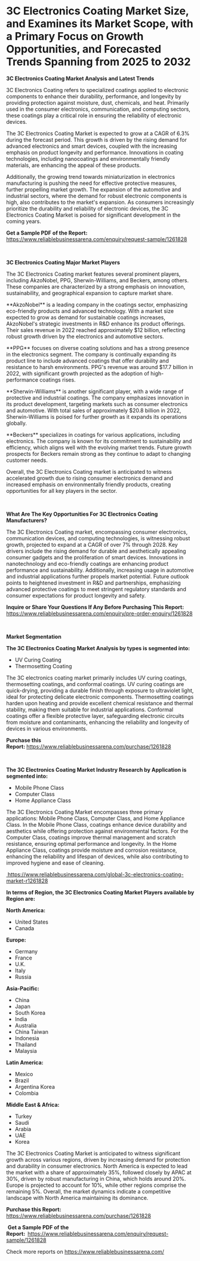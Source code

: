 <p><h1>3C Electronics Coating Market Size, and Examines its Market Scope, with a Primary Focus on Growth Opportunities, and Forecasted Trends Spanning from 2025 to 2032</h1></p><p><strong>3C Electronics Coating Market Analysis and Latest Trends</strong></p>
<p><p>3C Electronics Coating refers to specialized coatings applied to electronic components to enhance their durability, performance, and longevity by providing protection against moisture, dust, chemicals, and heat. Primarily used in the consumer electronics, communication, and computing sectors, these coatings play a critical role in ensuring the reliability of electronic devices.</p><p>The 3C Electronics Coating Market is expected to grow at a CAGR of 6.3% during the forecast period. This growth is driven by the rising demand for advanced electronics and smart devices, coupled with the increasing emphasis on product longevity and performance. Innovations in coating technologies, including nanocoatings and environmentally friendly materials, are enhancing the appeal of these products.</p><p>Additionally, the growing trend towards miniaturization in electronics manufacturing is pushing the need for effective protective measures, further propelling market growth. The expansion of the automotive and industrial sectors, where the demand for robust electronic components is high, also contributes to the market's expansion. As consumers increasingly prioritize the durability and reliability of electronic devices, the 3C Electronics Coating Market is poised for significant development in the coming years.</p></p>
<p><strong>Get a Sample PDF of the Report:&nbsp;</strong> <a href="https://www.reliablebusinessarena.com/enquiry/request-sample/1261828?utm_campaign=2238&utm_medium=2&utm_source=Github&utm_content=ia&utm_term=02022025&utm_id=3c-electronics-coating">https://www.reliablebusinessarena.com/enquiry/request-sample/1261828</a></p>
<p>&nbsp;</p>
<p><strong>3C Electronics Coating Major Market Players</strong></p>
<p><p>The 3C Electronics Coating market features several prominent players, including AkzoNobel, PPG, Sherwin-Williams, and Beckers, among others. These companies are characterized by a strong emphasis on innovation, sustainability, and geographical expansion to capture market share.</p><p>**AkzoNobel** is a leading company in the coatings sector, emphasizing eco-friendly products and advanced technology. With a market size expected to grow as demand for sustainable coatings increases, AkzoNobel's strategic investments in R&D enhance its product offerings. Their sales revenue in 2022 reached approximately $12 billion, reflecting robust growth driven by the electronics and automotive sectors.</p><p>**PPG** focuses on diverse coating solutions and has a strong presence in the electronics segment. The company is continually expanding its product line to include advanced coatings that offer durability and resistance to harsh environments. PPG's revenue was around $17.7 billion in 2022, with significant growth projected as the adoption of high-performance coatings rises.</p><p>**Sherwin-Williams** is another significant player, with a wide range of protective and industrial coatings. The company emphasizes innovation in its product development, targeting markets such as consumer electronics and automotive. With total sales of approximately $20.8 billion in 2022, Sherwin-Williams is poised for further growth as it expands its operations globally.</p><p>**Beckers** specializes in coatings for various applications, including electronics. The company is known for its commitment to sustainability and efficiency, which aligns well with the evolving market trends. Future growth prospects for Beckers remain strong as they continue to adapt to changing customer needs.</p><p>Overall, the 3C Electronics Coating market is anticipated to witness accelerated growth due to rising consumer electronics demand and increased emphasis on environmentally friendly products, creating opportunities for all key players in the sector.</p></p>
<p>&nbsp;</p>
<p><strong>What Are The Key Opportunities For 3C Electronics Coating Manufacturers?</strong></p>
<p><p>The 3C Electronics Coating market, encompassing consumer electronics, communication devices, and computing technologies, is witnessing robust growth, projected to expand at a CAGR of over 7% through 2028. Key drivers include the rising demand for durable and aesthetically appealing consumer gadgets and the proliferation of smart devices. Innovations in nanotechnology and eco-friendly coatings are enhancing product performance and sustainability. Additionally, increasing usage in automotive and industrial applications further propels market potential. Future outlook points to heightened investment in R&D and partnerships, emphasizing advanced protective coatings to meet stringent regulatory standards and consumer expectations for product longevity and safety.</p></p>
<p><strong>Inquire or Share Your Questions If Any Before Purchasing This Report:</strong> <a href="https://www.reliablebusinessarena.com/enquiry/pre-order-enquiry/1261828?utm_campaign=2238&utm_medium=2&utm_source=Github&utm_content=ia&utm_term=02022025&utm_id=3c-electronics-coating">https://www.reliablebusinessarena.com/enquiry/pre-order-enquiry/1261828</a></p>
<p>&nbsp;</p>
<p><strong>Market Segmentation</strong></p>
<p><strong>The 3C Electronics Coating Market Analysis by types is segmented into:</strong></p>
<p><ul><li>UV Curing Coating</li><li>Thermosetting Coating</li></ul></p>
<p><p>The 3C electronics coating market primarily includes UV curing coatings, thermosetting coatings, and conformal coatings. UV curing coatings are quick-drying, providing a durable finish through exposure to ultraviolet light, ideal for protecting delicate electronic components. Thermosetting coatings harden upon heating and provide excellent chemical resistance and thermal stability, making them suitable for industrial applications. Conformal coatings offer a flexible protective layer, safeguarding electronic circuits from moisture and contaminants, enhancing the reliability and longevity of devices in various environments.</p></p>
<p><strong>Purchase this Report:&nbsp;</strong><a href="https://www.reliablebusinessarena.com/purchase/1261828?utm_campaign=2238&utm_medium=2&utm_source=Github&utm_content=ia&utm_term=02022025&utm_id=3c-electronics-coating">https://www.reliablebusinessarena.com/purchase/1261828</a></p>
<p>&nbsp;</p>
<p><strong>The 3C Electronics Coating Market Industry Research by Application is segmented into:</strong></p>
<p><ul><li>Mobile Phone Class</li><li>Computer Class</li><li>Home Appliance Class</li></ul></p>
<p><p>The 3C Electronics Coating Market encompasses three primary applications: Mobile Phone Class, Computer Class, and Home Appliance Class. In the Mobile Phone Class, coatings enhance device durability and aesthetics while offering protection against environmental factors. For the Computer Class, coatings improve thermal management and scratch resistance, ensuring optimal performance and longevity. In the Home Appliance Class, coatings provide moisture and corrosion resistance, enhancing the reliability and lifespan of devices, while also contributing to improved hygiene and ease of cleaning.</p></p>
<p><a href="https://www.reliablebusinessarena.com/global-3c-electronics-coating-market-r1261828?utm_campaign=2238&utm_medium=2&utm_source=Github&utm_content=ia&utm_term=02022025&utm_id=3c-electronics-coating">&nbsp;https://www.reliablebusinessarena.com/global-3c-electronics-coating-market-r1261828</a></p>
<p><strong>In terms of Region, the 3C Electronics Coating Market Players available by Region are:</strong></p>
<p>
    <p> <strong> North America: </strong>
        <ul>
            <li>United States</li>
            <li>Canada</li>
        </ul>
        </p> 
    <p> <strong> Europe: </strong>
        <ul>
            <li>Germany</li>
            <li>France</li>
            <li>U.K.</li>
            <li>Italy</li>
            <li>Russia</li>
        </ul>
        </p> 
    <p> <strong> Asia-Pacific: </strong>
        <ul>
            <li>China</li>
            <li>Japan</li>
            <li>South Korea</li>
            <li>India</li>
            <li>Australia</li>
            <li>China Taiwan</li>
            <li>Indonesia</li>
            <li>Thailand</li>
            <li>Malaysia</li>
        </ul>
        </p> 
    <p> <strong> Latin America: </strong>
        <ul>
            <li>Mexico</li>
            <li>Brazil</li>
            <li>Argentina Korea</li>
            <li>Colombia</li>
        </ul>
        </p> 
    <p> <strong> Middle East & Africa: </strong>
        <ul>
            <li>Turkey</li>
            <li>Saudi</li>
            <li>Arabia</li>
            <li>UAE</li>
            <li>Korea</li>
        </ul>
    </p>
    </p>
<p><p>The 3C Electronics Coating Market is anticipated to witness significant growth across various regions, driven by increasing demand for protection and durability in consumer electronics. North America is expected to lead the market with a share of approximately 35%, followed closely by APAC at 30%, driven by robust manufacturing in China, which holds around 20%. Europe is projected to account for 10%, while other regions comprise the remaining 5%. Overall, the market dynamics indicate a competitive landscape with North America maintaining its dominance.</p></p>
<p><strong>Purchase this Report: </strong><a href="https://www.reliablebusinessarena.com/purchase/1261828?utm_campaign=2238&utm_medium=2&utm_source=Github&utm_content=ia&utm_term=02022025&utm_id=3c-electronics-coating">https://www.reliablebusinessarena.com/purchase/1261828</a></p>
<p>&nbsp;<strong>Get a Sample PDF of the Report:&nbsp;&nbsp;</strong><a href="https://www.reliablebusinessarena.com/enquiry/request-sample/1261828?utm_campaign=2238&utm_medium=2&utm_source=Github&utm_content=ia&utm_term=02022025&utm_id=3c-electronics-coating">https://www.reliablebusinessarena.com/enquiry/request-sample/1261828</a></p>
<p><strong></strong></p>
<p>Check more reports on <a href="https://www.reliablebusinessarena.com/?utm_campaign=2238&utm_medium=2&utm_source=Github&utm_content=ia&utm_term=02022025&utm_id=3c-electronics-coating">https://www.reliablebusinessarena.com/</a></p>